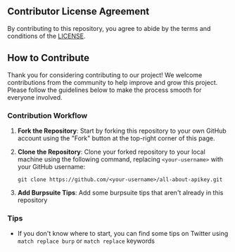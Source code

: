 ## Contributor License Agreement

By contributing to this repository, you agree to abide by the terms and conditions of the [LICENSE](/LICENSE).

## How to Contribute

Thank you for considering contributing to our project! We welcome contributions from the community to help improve and grow this project. Please follow the guidelines below to make the process smooth for everyone involved.

### Contribution Workflow

1. **Fork the Repository**: Start by forking this repository to your own GitHub account using the "Fork" button at the top-right corner of this page.

2. **Clone the Repository**: Clone your forked repository to your local machine using the following command, replacing `<your-username>` with your GitHub username:

   ```shell
   git clone https://github.com/<your-username>/all-about-apikey.git

3. **Add Burpsuite Tips**: Add some burpsuite tips that aren't already in this repository

### Tips
- If you don't know where to start, you can find some tips on Twitter using `match replace burp` or `match replace` keywords
